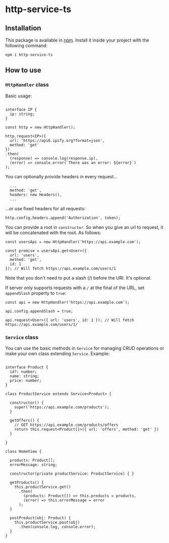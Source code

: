# http-service-ts

## Installation

This package is available in [npm](https://www.npmjs.com/package/http-service-ts). Install it inside your project with the following command:

`npm i http-service-ts`

## How to use

### `HttpHandler` class

Basic usage:

```

interface IP {
  ip: string;
}

const http = new HttpHandler();

http.request<IP>({
  url: 'https://api6.ipify.org?format=json',
  method: 'get'
})
.then(
  (response) => console.log(response.ip),
  (error) => console.error(`There was an error: ${error}`)
);

```

You can optionally provide headers in every request...

```
  ...
  method: 'get',
  headers: new Headers(),
  ...
```

...or use fixed headers for all requests:

```
http.config.headers.append('Authorization', token);
```

You can provide a root in `constructor`. So when you give an url to request, it will be concatenated with the root. As follows:

```
const usersApi = new HttpHandler('https://api.example.com');

const promise = usersApi.get<User>({
  url: 'users',
  method: 'get',
  id: 1
}); // Will fetch https://api.example.com/users/1

```

Note that you don't need to put a slash (/) before the URI. It's optional.

If server only supports requests with a `/` at the final of the URL, set `appendSlash` property to `true`:

```
const api = new HttpHandler('https://api.example.com');

api.config.appendSlash = true;

api.request<User>({ url: 'users', id: 1 }); // Will fetch https://api.example.com/users/1/
```

### `Service` class

You can use the basic methods in `Service` for managing CRUD operations or make your own class extending `Service`. Example:

```

interface Product {
  id?: number;
  name: string;
  price: number;
}

class ProductService extends Service<Product> {
  
  constructor() {
    super('https://api.example.com/products');
  }
  
  getOffers() {
    // GET https://api.example.com/products/offers
    return this.request<Product[]>({ url: 'offers', method: 'get' })
  }
  
}

class HomeView {
  
  products: Product[];
  errorMessage: string;
  
  constructor(private productService: ProductService) { }
  
  getProducts() {
    this.productService.get()
      .then(
        (products: Product[]) => this.products = products,
        (error) => this.errorMessage = error
      );
  }
  
  postProduct(obj: Product) {
    this.productService.post(obj)
      .then(console.log, console.error);
  }
}

```